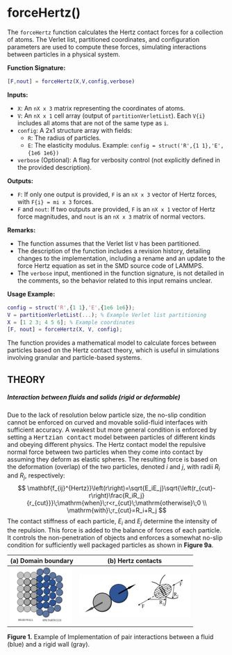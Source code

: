 # forceHertz()

The `forceHertz` function calculates the Hertz contact forces for a collection of atoms. The Verlet list, partitioned coordinates, and configuration parameters are used to compute these forces, simulating interactions between particles in a physical system.

**Function Signature:**
```matlab
[F,nout] = forceHertz(X,V,config,verbose)
```

**Inputs:**
- `X`: An `nX x 3` matrix representing the coordinates of atoms.
- `V`: An `nX x 1` cell array (output of `partitionVerletList`). Each `V{i}` includes all atoms that are not of the same type as `i`.
- `config`: A 2x1 structure array with fields:
  - `R`: The radius of particles.
  - `E`: The elasticity modulus.
  Example: `config = struct('R',{1 1},'E',{1e6 1e6})`
- `verbose` (Optional): A flag for verbosity control (not explicitly defined in the provided description).

**Outputs:**
- `F`: If only one output is provided, `F` is an `nX x 3` vector of Hertz forces, with `F{i} = mi x 3` forces.
- `F` and `nout`: If two outputs are provided, `F` is an `nX x 1` vector of Hertz force magnitudes, and `nout` is an `nX x 3` matrix of normal vectors.

**Remarks:**

- The function assumes that the Verlet list `V` has been partitioned.
- The description of the function includes a revision history, detailing changes to the implementation, including a rename and an update to the force Hertz equation as set in the SMD source code of LAMMPS.
- The `verbose` input, mentioned in the function signature, is not detailed in the comments, so the behavior related to this input remains unclear.

**Usage Example:**
```matlab
config = struct('R',{1 1},'E',{1e6 1e6});
V = partitionVerletList(...); % Example Verlet list partitioning
X = [1 2 3; 4 5 6]; % Example coordinates
[F, nout] = forceHertz(X, V, config);
```

The function provides a mathematical model to calculate forces between particles based on the Hertz contact theory, which is useful in simulations involving granular and particle-based systems.



## THEORY

##### Interaction between fluids and solids (rigid or deformable)

Due to the lack of resolution below particle size, the no-slip condition cannot be enforced on curved and movable solid-fluid interfaces with sufficient accuracy. A weakest but more general condition is enforced by setting a <kbd>Hertzian contact</kbd> model between particles of different kinds and obeying different physics. The  Hertz contact model the repulsive normal force between two particles when they come into contact by assuming they deform as elastic spheres. The resulting force is based on the deformation (overlap) of the two particles, denoted $i$ and $j$, with radii $R_i$ and $R_j$, respectively:
$$
\mathbf{f_{ij}^{Hertz}}\left(r\right)=\sqrt{E_iE_j}\sqrt{\left(r_{cut}-r\right)\frac{R_iR_j}{r_{cut}}}\;\mathrm{when}\;r<r_{cut}\;\mathrm{otherwise}\;0 \\
\mathrm{with}\;r_{cut}=R_i+R_j
$$
 The contact stiffness of each particle, $E_i$ and $E_j$ determine the intensity of the repulsion. This force is added to the balance of forces of each particle. It controls the non-penetration of objects and enforces a somewhat no-slip condition for sufficiently well packaged particles as shown in **Figure 9a**.

| (a) Domain boundary                                          | (b) Hertz contacts                                           |
| ------------------------------------------------------------ | ------------------------------------------------------------ |
| <img src="assets/image-20230408133226524.png" alt="image-20230408133226524" style="zoom:25%;" /> | <img src="assets/image-20230408133311860.png" alt="image-20230408133311860" style="zoom:25%;" /> |

**Figure 1.** Example of Implementation of pair interactions between a fluid (blue) and a rigid wall (gray).